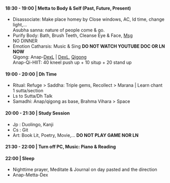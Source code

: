 #### 18:30 - 19:00 | **Metta** to Body & Self (Past, Future, Present)
+ Disassociate: Make place homey by Close windows, AC, Id time, change light,...  <br/>
  Asubha sanna: nature of people come & go.
+ Purify Body: Bath, Brush Teeth, Cleanse Eye & Face, [Msg](https://github.com/ThanhNguyen24590/Body/blob/main/00.Msg.md) <br/>
  NO DINNER
+ Emotion Catharsis: Music & Sing **DO NOT WATCH YOUTUBE DOC OR LN NOW**  <br/>
  Qigong: Anap-[DexL](https://github.com/ThanhNguyen24590/Body/blob/main/1.1.DexL.md) | [DexL](https://github.com/ThanhNguyen24590/Body/blob/main/1.2.Dex.md), [Qigong](https://github.com/ThanhNguyen24590/Body/blob/main/2.1.Exc_Qi_5-Animalls.md)  <br/>
  Anap-Qi-HIIT: 40 kneel push up + 10 situp + 20 stand up
#### 19:00 - 20:00 | Dh Time
+ Ritual: Refuge > Saddha: Triple gems, Recollect > Marana | Learn chant 1 sutta/section
+ Ls to Sutta/Dh Talk
+ Samadhi: Anap/qigong as base, Brahma Vihara > Space
#### 20:00 - 21:30 | Study Session
+ Jp : Duolingo, Kanji
+ Cs : Git
+ Art: Book Lit, Poetry, Movie,... **DO NOT PLAY GAME NOR LN**
#### 21:30 - 22:00 | Turn off PC, Music: Piano & Reading
#### 22:00 | Sleep
+ Nighttime prayer, Meditate & Journal on day pasted and the direction
+ Anap-Metta-Dex
